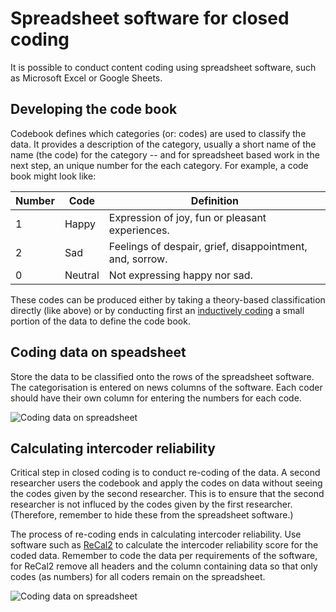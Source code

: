 # Spreadsheet software for closed coding

It is possible to conduct content coding using spreadsheet software, such as Microsoft Excel or Google Sheets.

## Developing the code book

Codebook defines which categories (or: codes) are used to classify the data.
It provides a description of the category, usually a short name of the name (the code) for the category -- and for spreadsheet based work in the next step, an unique number for the each category.
For example, a code book might look like:

| Number | Code | Definition |
|---|---|---|
| 1 | Happy | Expression of joy, fun or pleasant experiences. |
| 2 | Sad | Feelings of despair, grief, disappointment, and, sorrow. |
| 0 | Neutral | Not expressing happy nor sad. |

These codes can be produced either by taking a theory-based classification directly (like above) or by conducting first an [inductively coding](../../open-coding) a small portion of the data to define the code book.

## Coding data on speadsheet

Store the data to be classified onto the rows of the spreadsheet software.
The categorisation is entered on news columns of the software.
Each coder should have their own column for entering the numbers for each code.

![Coding data on spreadsheet](../assets/spreadsheet.png)

## Calculating intercoder reliability

Critical step in closed coding is to conduct re-coding of the data.
A second researcher users the codebook and apply the codes on data without seeing the codes given by the second researcher.
This is to ensure that the second researcher is not influced by the codes given by the first researcher.
(Therefore, remember to hide these from the spreadsheet software.)

The process of re-coding ends in calculating intercoder reliability.
Use software such as [ReCal2](http://dfreelon.org/utils/recalfront/recal2/) to calculate the intercoder reliability score for the coded data.
Remember to code the data per requirements of the software, for ReCal2 remove all headers and the column containing data so that only codes (as numbers) for all coders remain on the spreadsheet.

![Coding data on spreadsheet](../assets/spreadsheet_recal2.png)
